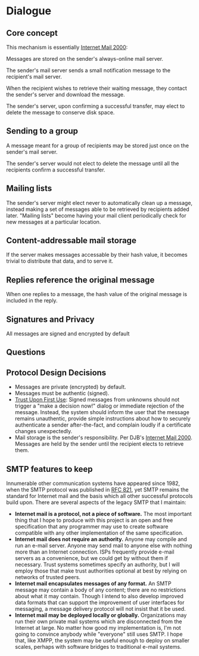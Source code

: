 # Dialogue

## Core concept

This mechanism is essentially [Internet Mail 2000]:

Messages are stored on the sender's always-online mail server.

The sender's mail server sends a small notification message to the recipient's mail server.

When the recipient wishes to retrieve their waiting message, they contact the sender's server and download the message.

The sender's server, upon confirming a successful transfer, may elect to delete the message to conserve disk space.

## Sending to a group

A message meant for a group of recipients may be stored just once on the sender's mail server.

The sender's server would not elect to delete the message until all the recipients confirm a successful transfer.

## Mailing lists

The sender's server might elect never to automatically clean up a message, instead making a set of messages able to be retrieved by recipients added later. "Mailing lists" become having your mail client periodically check for new messages at a particular location. 

## Content-addressable mail storage

If the server makes messages accessable by their hash value, it becomes trivial to distribute that data, and to serve it.

## Replies reference the original message

When one replies to a message, the hash value of the original message is included in the reply.

## Signatures and Privacy

All messages are signed and encrypted by default

## Questions


## Protocol Design Decisions

- Messages are private (encrypted) by default.
- Messages must be authentic (signed).
- [Trust Upon First Use][]: Signed messages from unknowns should not trigger a "make a decision now!" dialog or immediate rejection of the message. Instead, the system should inform the user that the message remains unauthentic, provide simple instructions about how to securely authenticate a sender after-the-fact, and complain loudly if a certificate changes unexpectedly.
- Mail storage is the sender's responsibility. Per DJB's [Internet Mail 2000][]. Messages are held by the sender until the recipient elects to retrieve them.

## SMTP features to keep

Innumerable other communication systems have appeared since 1982, when the SMTP protocol was published in [RFC 821][], yet SMTP remains the standard for Internet mail and the basis which all other successful protocols build upon. There are several aspects of the legacy SMTP that I maintain:

- **Internet mail is a protocol, not a piece of software.** The most important thing that I hope to produce with this project is an open and free specification that any programmer may use to create software compatible with any other implementation of the same specification.
- **Internet mail does not require an authority.** Anyone may compile and run an e-mail server. Anyone may send mail to anyone else with nothing more than an Internet connection. ISPs frequently provide e-mail servers as a convenience, but we could get by without them if necessary. Trust systems sometimes specify an authority, but I will employ those that make trust authorities optional at best by relying on networks of trusted peers.
- **Internet mail encapsulates messages of any format.** An SMTP message may contain a body of any content; there are no restrictions about what it may contain. Though I intend to also develop improved data formats that can support the improvement of user interfaces for messaging, a message delivery protocol will not insist that it be used.
- **Internet mail may be deployed locally or globally.** Organizations may run their own private mail systems which are disconnected from the Internet at large. No matter how good my implementation is, I'm not going to convince anybody while "everyone" still uses SMTP. I hope that, like XMPP, the system may be useful enough to deploy on smaller scales, perhaps with software bridges to traditional e-mail systems.

[RFC 821]: http://www.faqs.org/rfcs/rfc821.html

[Internet Mail 2000]: http://cr.yp.to/im2000.html
[Project Xanadu]: http://xanadu.com
[Reinventing Email using REST]: http://www.prescod.net/rest/restmail/
[The Curse of Xanadu]: http://www.wired.com/wired/archive/3.06/xanadu_pr.html
[email init]: http://inessential.com/2010/01/16/email_init
[StubMail]: http://www.stubmail.com
[Trust Upon First Use]: http://en.wikipedia.org/wiki/User:Dotdotike/Trust_Upon_First_Use
